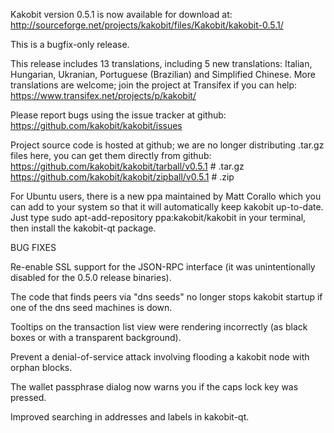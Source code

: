 Kakobit version 0.5.1 is now available for download at:
http://sourceforge.net/projects/kakobit/files/Kakobit/kakobit-0.5.1/

This is a bugfix-only release.

This release includes 13 translations, including 5 new translations:
Italian, Hungarian, Ukranian, Portuguese (Brazilian) and Simplified Chinese.
More translations are welcome; join the project at Transifex if you can help:
https://www.transifex.net/projects/p/kakobit/

Please report bugs using the issue tracker at github:
https://github.com/kakobit/kakobit/issues

Project source code is hosted at github; we are no longer
distributing .tar.gz files here, you can get them
directly from github:
https://github.com/kakobit/kakobit/tarball/v0.5.1  # .tar.gz
https://github.com/kakobit/kakobit/zipball/v0.5.1  # .zip

For Ubuntu users, there is a new ppa maintained by Matt Corallo which
you can add to your system so that it will automatically keep
kakobit up-to-date.  Just type
sudo apt-add-repository ppa:kakobit/kakobit
in your terminal, then install the kakobit-qt package.


BUG FIXES

Re-enable SSL support for the JSON-RPC interface (it was unintentionally
disabled for the 0.5.0 release binaries).

The code that finds peers via "dns seeds" no longer stops kakobit startup
if one of the dns seed machines is down.

Tooltips on the transaction list view were rendering incorrectly (as black boxes
or with a transparent background).

Prevent a denial-of-service attack involving flooding a kakobit node with
orphan blocks.

The wallet passphrase dialog now warns you if the caps lock key was pressed.

Improved searching in addresses and labels in kakobit-qt.
